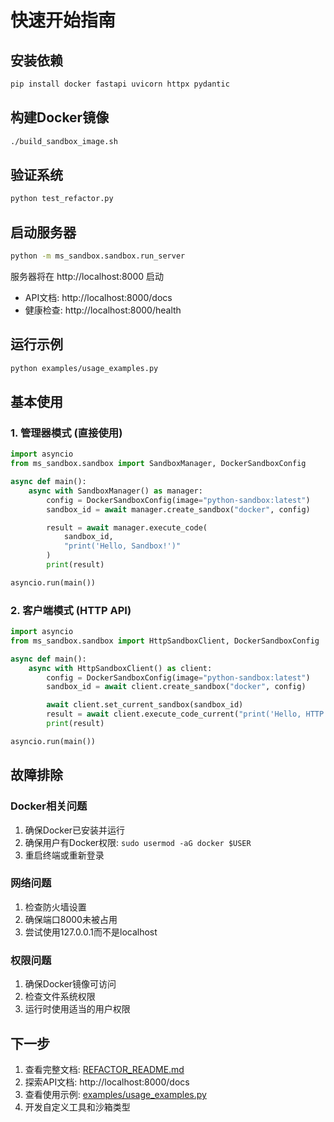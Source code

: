 # 快速开始指南

## 安装依赖

```bash
pip install docker fastapi uvicorn httpx pydantic
```

## 构建Docker镜像

```bash
./build_sandbox_image.sh
```

## 验证系统

```bash
python test_refactor.py
```

## 启动服务器

```bash
python -m ms_sandbox.sandbox.run_server
```

服务器将在 http://localhost:8000 启动
- API文档: http://localhost:8000/docs
- 健康检查: http://localhost:8000/health

## 运行示例

```bash
python examples/usage_examples.py
```

## 基本使用

### 1. 管理器模式 (直接使用)

```python
import asyncio
from ms_sandbox.sandbox import SandboxManager, DockerSandboxConfig

async def main():
    async with SandboxManager() as manager:
        config = DockerSandboxConfig(image="python-sandbox:latest")
        sandbox_id = await manager.create_sandbox("docker", config)

        result = await manager.execute_code(
            sandbox_id,
            "print('Hello, Sandbox!')"
        )
        print(result)

asyncio.run(main())
```

### 2. 客户端模式 (HTTP API)

```python
import asyncio
from ms_sandbox.sandbox import HttpSandboxClient, DockerSandboxConfig

async def main():
    async with HttpSandboxClient() as client:
        config = DockerSandboxConfig(image="python-sandbox:latest")
        sandbox_id = await client.create_sandbox("docker", config)

        await client.set_current_sandbox(sandbox_id)
        result = await client.execute_code_current("print('Hello, HTTP!')")
        print(result)

asyncio.run(main())
```

## 故障排除

### Docker相关问题

1. 确保Docker已安装并运行
2. 确保用户有Docker权限: `sudo usermod -aG docker $USER`
3. 重启终端或重新登录

### 网络问题

1. 检查防火墙设置
2. 确保端口8000未被占用
3. 尝试使用127.0.0.1而不是localhost

### 权限问题

1. 确保Docker镜像可访问
2. 检查文件系统权限
3. 运行时使用适当的用户权限

## 下一步

1. 查看完整文档: [REFACTOR_README.md](REFACTOR_README.md)
2. 探索API文档: http://localhost:8000/docs
3. 查看使用示例: [examples/usage_examples.py](examples/usage_examples.py)
4. 开发自定义工具和沙箱类型
